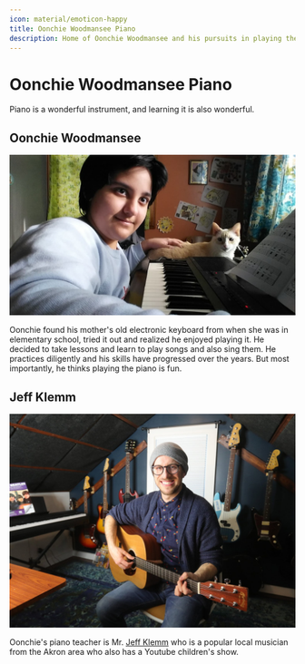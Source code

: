 ```yaml
---
icon: material/emoticon-happy
title: Oonchie Woodmansee Piano
description: Home of Oonchie Woodmansee and his pursuits in playing the piano and documenting nature
---
```


# Oonchie Woodmansee Piano

Piano is a wonderful instrument, and learning it is also wonderful.

## Oonchie Woodmansee

![Oonchie Woodmansee](img/20210113_143641.jpg)

Oonchie found his mother's old electronic keyboard from when she was in elementary school, tried it out and realized he enjoyed playing it. He decided to take lessons and learn to play songs and also sing them. He practices diligently and his skills have progressed over the years. But most importantly, he thinks playing the piano is fun.

## Jeff Klemm

![Jeff Klemm](img/Jeff_Klemm.jpg)

Oonchie's piano teacher is Mr. [Jeff Klemm](http://www.jeffklemm.com/lessons "Jeff Klemm's Homepage") who is a popular local musician from the Akron area who also has a Youtube children's show.
